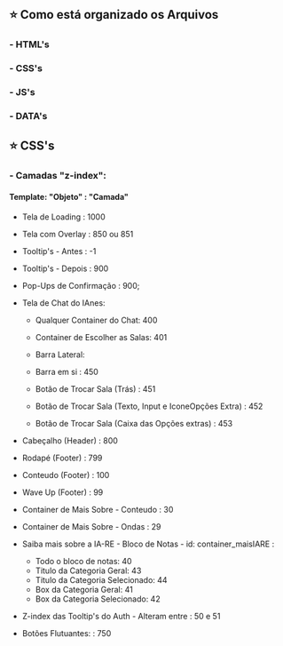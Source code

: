 ## ⭐ Como está organizado os Arquivos
### - HTML's
### - CSS's
### - JS's
### - DATA's

## ⭐ CSS's

### - Camadas "z-index":

#### Template: "Objeto" : "Camada"

- Tela de Loading : 1000
- Tela com Overlay : 850 ou 851

- Tooltip's - Antes : -1 
- Tooltip's - Depois : 900 
 
- Pop-Ups de Confirmação : 900;

- Tela de Chat do IAnes:
    - Qualquer Container do Chat: 400
    - Container de Escolher as Salas: 401

    - Barra Lateral:
     - Barra em si : 450
     - Botão de Trocar Sala (Trás) : 451
     - Botão de Trocar Sala (Texto, Input e IconeOpções Extra) : 452
     - Botão de Trocar Sala (Caixa das Opções extras) : 453

- Cabeçalho (Header) : 800
- Rodapé (Footer) : 799

- Conteudo (Footer) : 100 
- Wave Up (Footer) : 99

- Container de Mais Sobre - Conteudo : 30 
- Container de Mais Sobre - Ondas : 29 

- Saiba mais sobre a IA-RE - Bloco de Notas - id: container_maisIARE :
    - Todo o bloco de notas: 40
    - Titulo da Categoria Geral: 43
    - Titulo da Categoria Selecionado: 44
    - Box da Categoria Geral: 41
    - Box da Categoria Selecionado: 42

- Z-index das Tooltip's do Auth - Alteram entre : 50 e 51

- Botões Flutuantes:  : 750